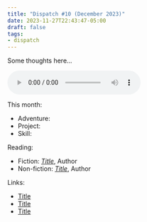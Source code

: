 ```yaml
---
title: "Dispatch #10 (December 2023)"
date: 2023-11-27T22:43:47-05:00
draft: false
tags:
- dispatch
---
```


Some thoughts here...

<!--more-->

<audio controls src="Cirrus.mp3"></audio>

This month:

* Adventure:
* Project:
* Skill:

Reading:

* Fiction: [_Title_][1], Author
* Non-fiction: [_Title_][2], Author

[1]: https://bookshop.org/
[2]: https://bookshop.org/

Links:

* [Title][3]
* [Title][4]
* [Title][5]

[3]: https://example.com/
[4]: https://example.com/
[5]: https://example.com/
